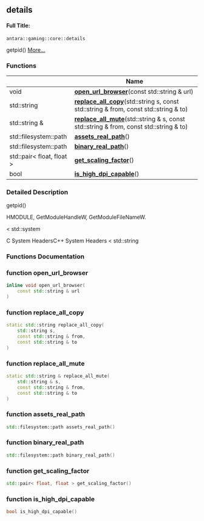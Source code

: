 

## details

#### Full Title:
```
antara::gaming::core::details
```




getpid()  [More...](#detailed-description)








### Functions

|                | Name           |
| -------------- | -------------- |
| void | **[open_url_browser](Namespaces/namespaceantara_1_1gaming_1_1core_1_1details.md#function-open_url_browser)**(const std::string & url)  |
| std::string | **[replace_all_copy](Namespaces/namespaceantara_1_1gaming_1_1core_1_1details.md#function-replace_all_copy)**(std::string s, const std::string & from, const std::string & to)  |
| std::string & | **[replace_all_mute](Namespaces/namespaceantara_1_1gaming_1_1core_1_1details.md#function-replace_all_mute)**(std::string & s, const std::string & from, const std::string & to)  |
| std::filesystem::path | **[assets_real_path](Namespaces/namespaceantara_1_1gaming_1_1core_1_1details.md#function-assets_real_path)**()  |
| std::filesystem::path | **[binary_real_path](Namespaces/namespaceantara_1_1gaming_1_1core_1_1details.md#function-binary_real_path)**()  |
| std::pair< float, float > | **[get_scaling_factor](Namespaces/namespaceantara_1_1gaming_1_1core_1_1details.md#function-get_scaling_factor)**()  |
| bool | **[is_high_dpi_capable](Namespaces/namespaceantara_1_1gaming_1_1core_1_1details.md#function-is_high_dpi_capable)**()  |





### Detailed Description

getpid() 

























HMODULE, GetModuleHandleW, GetModuleFileNameW.

< std::system

C System HeadersC++ System Headers < std::string 




### Functions Documentation

### function open_url_browser

```cpp
inline void open_url_browser(
    const std::string & url
)
```




























### function replace_all_copy

```cpp
static std::string replace_all_copy(
    std::string s,
    const std::string & from,
    const std::string & to
)
```




























### function replace_all_mute

```cpp
static std::string & replace_all_mute(
    std::string & s,
    const std::string & from,
    const std::string & to
)
```




























### function assets_real_path

```cpp
std::filesystem::path assets_real_path()
```




























### function binary_real_path

```cpp
std::filesystem::path binary_real_path()
```




























### function get_scaling_factor

```cpp
std::pair< float, float > get_scaling_factor()
```




























### function is_high_dpi_capable

```cpp
bool is_high_dpi_capable()
```







































